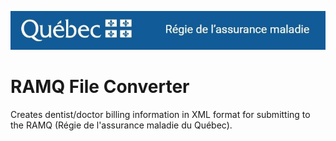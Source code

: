 ![RAMQ Logo](RAMQ.jpg)
# RAMQ File Converter
Creates dentist/doctor billing  information in XML format for submitting to the RAMQ (Régie de l'assurance maladie du Québec).

